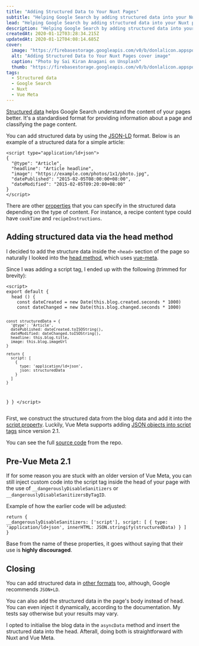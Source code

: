 ```yaml
---
title: "Adding Structured Data to Your Nuxt Pages"
subtitle: "Helping Google Search by adding structured data into your Nuxt pages"
lead: "Helping Google Search by adding structured data into your Nuxt pages"
description: "Helping Google Search by adding structured data into your Nuxt pages"
createdAt: 2020-01-12T03:28:34.215Z
updatedAt: 2020-01-12T04:08:14.685Z
cover: 
  image: "https://firebasestorage.googleapis.com/v0/b/donlalicon.appspot.com/o/adding-structured-data-your-nuxt-pages%2Fsai-kiran-anagani-5Ntkpxqt54Y-unsplash.jpg?alt=media&token=7e7f080b-fabd-4b42-a3db-c5d93735ddb6"
  alt: "Adding Structured Data to Your Nuxt Pages cover image"
  caption: "Photo by Sai Kiran Anagani on Unsplash"
  thumb: "https://firebasestorage.googleapis.com/v0/b/donlalicon.appspot.com/o/adding-structured-data-your-nuxt-pages%2Fsai-kiran-anagani-5Ntkpxqt54Y-unsplash_200x200.jpg?alt=media&token=7e7f080b-fabd-4b42-a3db-c5d93735ddb6"
tags: 
  - Structured data
  - Google Search
  - Nuxt
  - Vue Meta
---
```

<p><a href="https://developers.google.com/search/docs/guides/intro-structured-data" rel="noopener noreferrer nofollow">Structured data</a> helps Google Search understand the content of your pages better. It's a standardised format for providing information about a page and classifying the page content.</p><p>You can add structured data by using the <a href="https://json-ld.org/" rel="noopener noreferrer nofollow">JSON-LD</a> format. Below is an example of a structured data for a simple article:</p><pre><code>&lt;script type="application/ld+json"&gt;
{
  "@type": "Article",
  "headline": "Article headline",
  "image": "https://example.com/photos/1x1/photo.jpg",
  "datePublished": "2015-02-05T08:00:00+08:00",
  "dateModified": "2015-02-05T09:20:00+08:00"
}
&lt;/script&gt;</code></pre><p>There are other <a href="https://developers.google.com/search/docs/data-types/article#amp" rel="noopener noreferrer nofollow">properties</a> that you can specify in the structured data depending on the type of content. For instance, a recipe content type could have <code>cookTime</code> and <code>recipeInstructions</code>.</p><h2>Adding structured data via the head method</h2><p>I decided to add the structure data inside the <code>&lt;head&gt;</code> section of the page so naturally I looked into the <a href="https://nuxtjs.org/api/pages-head#the-head-method" rel="noopener noreferrer nofollow">head method</a>, which uses <a href="https://github.com/nuxt/vue-meta" rel="noopener noreferrer nofollow">vue-meta</a>.</p><p>Since I was adding a script tag, I ended up with the following (trimmed for brevity):</p><pre><code>&lt;script&gt;
export default {
  head () {
    const dateCreated = new Date(this.blog.created.seconds * 1000)
    const dateChanged = new Date(this.blog.changed.seconds * 1000)

    const structuredData = {
      '@type': 'Article',
      datePublished: dateCreated.toISOString(),
      dateModified: dateChanged.toISOString(),
      headline: this.blog.title,
      image: this.blog.imageUrl
    }

    return {
      script: [
        {
          type: 'application/ld+json',
          json: structuredData
        }
      ]
    }
  }
}
&lt;/script&gt;</code></pre><p>First, we construct the structured data from the blog data and add it into the <a href="https://vue-meta.nuxtjs.org/api/#script" rel="noopener noreferrer nofollow">script property</a>. Luckily, Vue Meta supports adding <a href="https://vue-meta.nuxtjs.org/api/#add-json-data" rel="noopener noreferrer nofollow">JSON objects into script tags</a> since version 2.1.</p><p>You can see the full <a href="https://github.com/angheloko/donlalicon/blob/master/pages/blog/_id/index.vue" rel="noopener noreferrer nofollow">source code</a> from the repo.</p><h2>Pre-Vue Meta 2.1</h2><p>If for some reason you are stuck with an older version of Vue Meta, you can still inject custom code into the script tag inside the head of your page with the use of <code>__dangerouslyDisableSanitizers</code> or <code>__dangerouslyDisableSanitizersByTagID</code>.</p><p>Example of how the earlier code will be adjusted:</p><pre><code>return {
  __dangerouslyDisableSanitizers: ['script'],
  script: [
    {
      type: 'application/ld+json',
      innerHTML: JSON.stringify(structuredData)
    }
  ]
}</code></pre><p>Base from the name of these properties, it goes without saying that their use is <strong>highly discouraged</strong>.</p><h2>Closing</h2><p>You can add structured data in <a href="https://developers.google.com/search/docs/guides/intro-structured-data#structured-data-format" rel="noopener noreferrer nofollow">other formats</a> too, although, Google recommends <code>JSON+LD</code>.</p><p>You can also add the structured data in the page's body instead of head. You can even inject it dynamically, according to the documentation. My tests say otherwise but your results may vary.</p><p>I opted to initialise the blog data in the <code>asyncData</code> method and insert the structured data into the head. Afterall, doing both is straightforward with Nuxt and Vue Meta.</p>